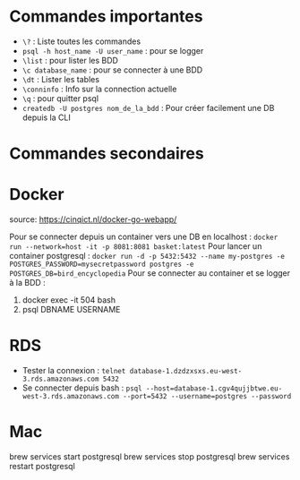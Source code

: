 # Commandes importantes

- `\?` : Liste toutes les commandes
- `psql -h host_name -U user_name` : pour se logger
- `\list` : pour lister les BDD
- `\c database_name` : pour se connecter à une BDD
- `\dt` : Lister les tables
- `\conninfo` : Info sur la connection actuelle
- `\q` : pour quitter psql
- `createdb -U postgres nom_de_la_bdd` : Pour créer facilement une DB depuis la CLI

# Commandes secondaires

# Docker

source: https://cinqict.nl/docker-go-webapp/

Pour se connecter depuis un container vers une DB en localhost : `docker run --network=host -it -p 8081:8081 basket:latest`
Pour lancer un container postgresql : `docker run -d -p 5432:5432 --name my-postgres -e POSTGRES_PASSWORD=mysecretpassword postgres -e POSTGRES_DB=bird_encyclopedia`
Pour se connecter au container et se logger à la BDD :

1. docker exec -it 504 bash
2. psql DBNAME USERNAME

# RDS
- Tester la connexion : `telnet database-1.dzdzxsxs.eu-west-3.rds.amazonaws.com 5432`
- Se connecter depuis bash : `psql --host=database-1.cgv4qujjbtwe.eu-west-3.rds.amazonaws.com --port=5432 --username=postgres --password`

# Mac
brew services start postgresql
brew services stop postgresql
brew services restart postgresql
